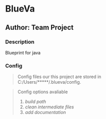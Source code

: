 # BlueVa

## Author: Team Project 

### Description
Blueprint for java

### Config
> Config files our this project are stored in C:/Users/*****/.blueva/config.

> Config options avaliable
> 1. *build path*
> 2. *clean intermediate files*
> 3. *add documentation*